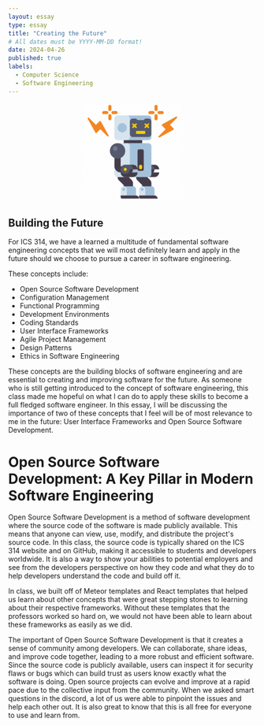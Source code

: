 ```yaml
---
layout: essay
type: essay
title: "Creating the Future"
# All dates must be YYYY-MM-DD format!
date: 2024-04-26
published: true
labels:
  - Computer Science
  - Software Engineering
---
```


<div style ="text-align:center">
  <img src="../img/brokenbot.png" alt="Future Image" style="width:200px; height:200px;">
</div>

## Building the Future

For ICS 314, we have a learned a multitude of fundamental software engineering concepts that we will most definitely learn and apply in the future should we choose to pursue a career in software engineering. 

These concepts include: 
- Open Source Software Development
- Configuration Management
- Functional Programming
- Development Environments
- Coding Standards
- User Interface Frameworks
- Agile Project Management
- Design Patterns
- Ethics in Software Engineering

These concepts are the building blocks of software engineering and are essential to creating and improving software for the future. As someone who is still getting introduced to the concept of software engineering, this class made me hopeful on what I can do to apply these skills to become a full fledged software engineer. In this essay, I will be discussing the importance of two of these concepts that I feel will be of most relevance to me in the future: User Interface Frameworks and Open Source Software Development.

# Open Source Software Development: A Key Pillar in Modern Software Engineering

Open Source Software Development is a method of software development where the source code of the software is made publicly available. This means that anyone can view, use, modify, and distribute the project's source code. In this class, the source code is typically shared on the ICS 314 website and on GitHub, making it accessible to students and developers worldwide. It is also a way to show your abilities to potential employers and see from the developers perspective on how they code and what they do to help developers understand the code and build off it.

In class, we built off of Meteor templates and React templates that helped us learn about other concepts that were great stepping stones to learning about their respective frameworks. Without these templates that the professors worked so hard on, we would not have been able to learn about these frameworks as easily as we did. 

The important of Open Source Software Development is that it creates a sense of community among developers. We can collaborate, share ideas, and improve code together, leading to a more robust and efficient software. Since the source code is publicly available, users can inspect it for security flaws or bugs which can build trust as users know exactly what the software is doing. Open source projects can evolve and improve at a rapid pace due to the collective input from the community. When we asked smart questions in the discord, a lot of us were able to pinpoint the issues and help each other out. It is also great to know that this is all free for everyone to use and learn from.